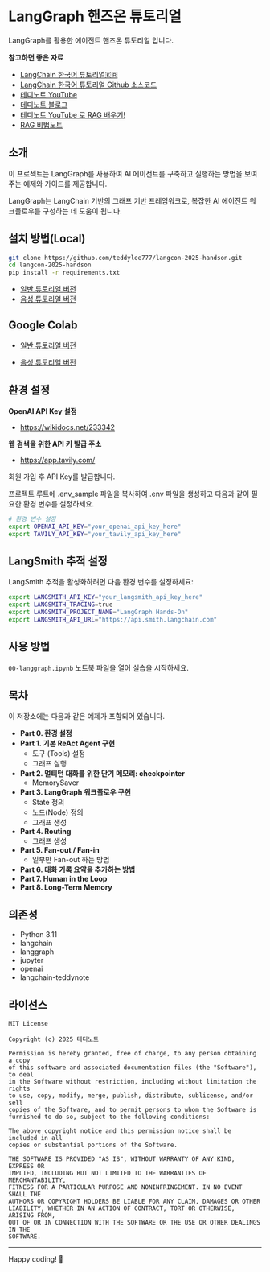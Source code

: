 # LangGraph 핸즈온 튜토리얼

LangGraph를 활용한 에이전트 핸즈온 튜토리얼 입니다.

**참고하면 좋은 자료**

- [LangChain 한국어 튜토리얼🇰🇷](https://wikidocs.net/book/14314)
- [LangChain 한국어 튜토리얼 Github 소스코드](https://github.com/teddylee777/langchain-kr)
- [테디노트 YouTube](https://www.youtube.com/c/@teddynote)
- [테디노트 블로그](https://teddylee777.github.io/)
- [테디노트 YouTube 로 RAG 배우기!](https://teddylee777.notion.site/YouTube-RAG-10a24f35d12980dc8478c750faa752a2?pvs=74)
- [RAG 비법노트](https://fastcampus.co.kr/data_online_teddy)


## 소개
이 프로젝트는 LangGraph를 사용하여 AI 에이전트를 구축하고 실행하는 방법을 보여주는 예제와 가이드를 제공합니다. 

LangGraph는 LangChain 기반의 그래프 기반 프레임워크로, 복잡한 AI 에이전트 워크플로우를 구성하는 데 도움이 됩니다.

## 설치 방법(Local)

```bash
git clone https://github.com/teddylee777/langcon-2025-handson.git
cd langcon-2025-handson
pip install -r requirements.txt
```

- [일반 튜토리얼 버전](00-langgraph.ipynb)
- [음성 튜토리얼 버전](00-langgraph-(VoiceTutorial).ipynb)

## Google Colab

- [일반 튜토리얼 버전](https://colab.research.google.com/drive/1ERAveGAEvs8tR2KykSpddslUtOUx4CnF?usp=sharing)

- [음성 튜토리얼 버전](https://colab.research.google.com/drive/1U-cO5Swv2Ae0c10khpuul1J7ARqCJ7Ty?usp=sharing)

## 환경 설정

**OpenAI API Key 설정**
- https://wikidocs.net/233342

**웹 검색을 위한 API 키 발급 주소**
- https://app.tavily.com/

회원 가입 후 API Key를 발급합니다.

프로젝트 루트에 .env_sample 파일을 복사하여 .env 파일을 생성하고 다음과 같이 필요한 환경 변수를 설정하세요.

```bash
# 환경 변수 설정
export OPENAI_API_KEY="your_openai_api_key_here"
export TAVILY_API_KEY="your_tavily_api_key_here"
```

## LangSmith 추적 설정

LangSmith 추적을 활성화하려면 다음 환경 변수를 설정하세요:

```bash
export LANGSMITH_API_KEY="your_langsmith_api_key_here"
export LANGSMITH_TRACING=true
export LANGSMITH_PROJECT_NAME="LangGraph Hands-On"
export LANGSMITH_API_URL="https://api.smith.langchain.com"
```

## 사용 방법

`00-langgraph.ipynb` 노트북 파일을 열어 실습을 시작하세요.

## 목차

이 저장소에는 다음과 같은 예제가 포함되어 있습니다.

- **Part 0. 환경 설정**
- **Part 1. 기본 ReAct Agent 구현**
  - 도구 (Tools) 설정
  - 그래프 실행
- **Part 2. 멀티턴 대화를 위한 단기 메모리: checkpointer**
  - MemorySaver
- **Part 3. LangGraph 워크플로우 구현**
  - State 정의
  - 노드(Node) 정의
  - 그래프 생성
- **Part 4. Routing**
  - 그래프 생성
- **Part 5. Fan-out / Fan-in**
  - 일부만 Fan-out 하는 방법
- **Part 6. 대화 기록 요약을 추가하는 방법**
- **Part 7. Human in the Loop**
- **Part 8. Long-Term Memory**

## 의존성

- Python 3.11
- langchain
- langgraph
- jupyter
- openai
- langchain-teddynote

## 라이선스

```
MIT License

Copyright (c) 2025 테디노트

Permission is hereby granted, free of charge, to any person obtaining a copy
of this software and associated documentation files (the "Software"), to deal
in the Software without restriction, including without limitation the rights
to use, copy, modify, merge, publish, distribute, sublicense, and/or sell
copies of the Software, and to permit persons to whom the Software is
furnished to do so, subject to the following conditions:

The above copyright notice and this permission notice shall be included in all
copies or substantial portions of the Software.

THE SOFTWARE IS PROVIDED "AS IS", WITHOUT WARRANTY OF ANY KIND, EXPRESS OR
IMPLIED, INCLUDING BUT NOT LIMITED TO THE WARRANTIES OF MERCHANTABILITY,
FITNESS FOR A PARTICULAR PURPOSE AND NONINFRINGEMENT. IN NO EVENT SHALL THE
AUTHORS OR COPYRIGHT HOLDERS BE LIABLE FOR ANY CLAIM, DAMAGES OR OTHER
LIABILITY, WHETHER IN AN ACTION OF CONTRACT, TORT OR OTHERWISE, ARISING FROM,
OUT OF OR IN CONNECTION WITH THE SOFTWARE OR THE USE OR OTHER DEALINGS IN THE
SOFTWARE.
```

----

Happy coding! 🚀

